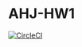 # AHJ-HW1

[![CircleCI](https://circleci.com/gh/Sych95/AHJ-HW1/tree/master.svg?style=svg)](https://circleci.com/gh/Sych95/AHJ-HW1/tree/master)
